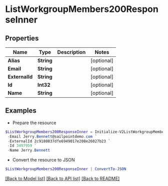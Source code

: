 # ListWorkgroupMembers200ResponseInner
## Properties

Name | Type | Description | Notes
------------ | ------------- | ------------- | -------------
**Alias** | **String** |  | [optional] 
**Email** | **String** |  | [optional] 
**ExternalId** | **String** |  | [optional] 
**Id** | **Int32** |  | [optional] 
**Name** | **String** |  | [optional] 

## Examples

- Prepare the resource
```powershell
$ListWorkgroupMembers200ResponseInner = Initialize-V2ListWorkgroupMembers200ResponseInner  -Alias Jerry.Bennett `
 -Email Jerry.Bennett@sailpointdemo.com `
 -ExternalId 2c9180837dfe6949017e208e26027b23 `
 -Id 3497959 `
 -Name Jerry.Bennett
```

- Convert the resource to JSON
```powershell
$ListWorkgroupMembers200ResponseInner | ConvertTo-JSON
```

[[Back to Model list]](../README.md#documentation-for-models) [[Back to API list]](../README.md#documentation-for-api-endpoints) [[Back to README]](../README.md)

